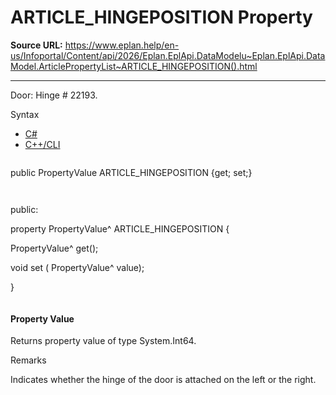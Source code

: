 # ARTICLE_HINGEPOSITION Property

**Source URL:** https://www.eplan.help/en-us/Infoportal/Content/api/2026/Eplan.EplApi.DataModelu~Eplan.EplApi.DataModel.ArticlePropertyList~ARTICLE_HINGEPOSITION().html

---

Door: Hinge # 22193.

Syntax

- [C#](#i-syntax-CS)
- [C++/CLI](#i-syntax-CPP2005)

```
```
public PropertyValue ARTICLE_HINGEPOSITION {get; set;}
```
```

```
```
public:

property PropertyValue^ ARTICLE_HINGEPOSITION {

   PropertyValue^ get();

   void set (    PropertyValue^ value);

}
```
```

#### Property Value

Returns property value of type System.Int64.

Remarks

Indicates whether the hinge of the door is attached on the left or the right.
